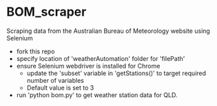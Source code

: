 # BOM_scraper
Scraping data from the Australian Bureau of Meteorology website using Selenium

- fork this repo
- specify location of 'weatherAutomation' folder for 'filePath'
- ensure Selenium webdriver is installed for Chrome
  - update the 'subset' variable in 'getStations()' to target required number of variables
  - Default value is set to 3
- run 'python bom.py' to get weather station data for QLD.
 
  
    
